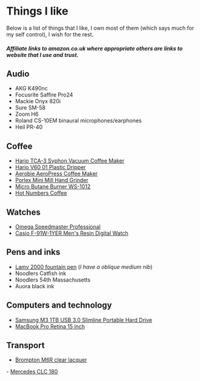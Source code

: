# Things I like

Below is a list of things that I like, I own most of them (which says much for my self control), I wish for the rest. 

##### Affiliate links to amazon.co.uk where appropriate others are links to website that I use and trust. 

## Audio

- AKG K490nc
- Focusrite Saffire Pro24
- Mackie Onyx 820i
- Sure SM-58
- Zoom H6
- Roland CS-10EM binaural microphones/earphones
- Heil PR-40

## Coffee

- <a href="http://www.amazon.co.uk/gp/product/B000IKLQY6/ref=as_li_ss_tl?ie=UTF8&camp=1634&creative=19450&creativeASIN=B000IKLQY6&linkCode=as2&tag=bowingercom-21" target="_blank">Hario TCA-3 Syphon Vacuum Coffee Maker</a>
- <a href="http://www.amazon.co.uk/gp/product/B00FDOXRIK/ref=as_li_ss_tl?ie=UTF8&camp=1634&creative=19450&creativeASIN=B00FDOXRIK&linkCode=as2&tag=bowingercom-21" target="_blank">Hario V60 01 Plastic Dripper</a>
- <a href="http://www.amazon.co.uk/gp/product/B000GXZ2GS/ref=as_li_ss_tl?ie=UTF8&camp=1634&creative=19450&creativeASIN=B000GXZ2GS&linkCode=as2&tag=bowingercom-21" target="_blank">Aerobie AeroPress Coffee Maker</a>
- <a href="http://www.amazon.co.uk/gp/product/B0044ZA066/ref=as_li_ss_tl?ie=UTF8&camp=1634&creative=19450&creativeASIN=B0044ZA066&linkCode=as2&tag=bowingercom-21" target="_blank">Porlex Mini Mill Hand Grinder</a>
- <a href="http://www.amazon.co.uk/gp/product/B00E678M0S/ref=as_li_ss_tl?ie=UTF8&camp=1634&creative=19450&creativeASIN=B00E678M0S&linkCode=as2&tag=bowingercom-21" target="_blank">Micro Butane Burner WS-1012</a>
- <a href="http://hotnumberscoffee.co.uk/" target="_blank">Hot Numbers Coffee</a>

## Watches

- <a href="http://www.amazon.co.uk/gp/product/B000EJPDOK/ref=as_li_ss_tl?ie=UTF8&camp=1634&creative=19450&creativeASIN=B000EJPDOK&linkCode=as2&tag=bowingercom-21" target="_blank">Omega Speedmaster Professional</a>
- <a href="http://www.amazon.co.uk/gp/product/B000J34HN4/ref=as_li_ss_tl?ie=UTF8&camp=1634&creative=19450&creativeASIN=B000J34HN4&linkCode=as2&tag=bowingercom-21" target="_blank">Casio F-91W-1YER Men's Resin Digital Watch</a>

## Pens and inks

- <a href="http://www.amazon.co.uk/gp/product/B000G0EJBA/ref=as_li_ss_tl?ie=UTF8&camp=1634&creative=19450&creativeASIN=B000G0EJBA&linkCode=as2&tag=bowingercom-21" target="_blank">Lamy 2000 fountain pen</a> (*I have a oblique medium nib*)
- Noodlers Catfish ink
- Noodlers 54th Massachusetts
- Auora black ink

## Computers and technology

- <a href="http://www.amazon.co.uk/gp/product/B008PABFX8/ref=as_li_ss_tl?ie=UTF8&camp=1634&creative=19450&creativeASIN=B008PABFX8&linkCode=as2&tag=bowingercom-21" target="_blank">Samsung M3 1TB USB 3.0 Slimline Portable Hard Drive</a>
- <a href="http://store.apple.com/uk/buy-mac/macbook-pro" target="_blank">MacBook Pro Retina 15 inch</a>

## Transport

- <a href="http://portapedalbike.com/products-page/brompton/brompton-m6r-12-gearing-all-raw-lacquer-6/" target="_blank">Brompton M6R clear lacquer
</a>
- <a href="http://www.autotrader.co.uk/articles/2009/02/cars/mercedes-benz/clc/mercedes-clc-car-review" target="_blank">Mercedes CLC 180
</a>

